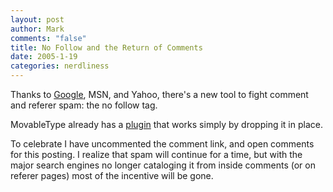 ```yaml
--- 
layout: post
author: Mark
comments: "false"
title: No Follow and the Return of Comments
date: 2005-1-19
categories: nerdliness
---
```

Thanks to <a href="http://www.google.com/googleblog/2005/01/preventing-comment-spam.html" title="Google No Follow">Google</a>, MSN, and Yahoo, there's a new tool to fight comment and referer spam: the no follow tag.

MovableType already has a <a href="http://www.movabletype.org/news/2005/01/movable_type_nofollow_p.shtml" title="MovableType Nofollow plugin">plugin</a> that works simply by dropping it in place.

To celebrate I have uncommented the comment link, and open comments for this posting. I realize that spam will continue for a time, but with the major search engines no longer cataloging it from inside comments (or on referer pages) most of the incentive will be gone.
